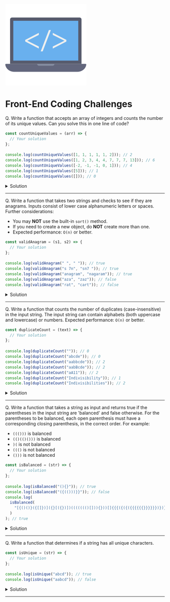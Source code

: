 ![Coding logo](images/logos/logo-coding.png)

# Front-End Coding Challenges

Q. Write a function that accepts an array of integers and counts the number of its unique values. Can you solve this in one line of code?

```js
const countUniqueValues = (arr) => {
  // Your solution
};

console.log(countUniqueValues([1, 1, 1, 1, 1, 2])); // 2
console.log(countUniqueValues([1, 2, 3, 4, 4, 7, 7, 7, 13])); // 6
console.log(countUniqueValues([-2, -1, -1, 0, 1])); // 4
console.log(countUniqueValues([5])); // 1
console.log(countUniqueValues([])); // 0
```

<details><summary>Solution</summary>

```js
const countUniqueValues = (arr) => {
  return new Set(arr).size;
};
```

</details>

---

Q. Write a function that takes two strings and checks to see if they are anagrams. Inputs consist of lower case alphanumeric letters or spaces.
Further considerations:

- You may **NOT** use the built-in `sort()` method.
- If you need to create a new object, do **NOT** create more than one.
- Expected performance: `O(n)` or better.

```js
const validAnagram = (s1, s2) => {
  // Your solution
};

console.log(validAnagram(" ", " ")); // true
console.log(validAnagram("s 7n", "sn7 ")); // true
console.log(validAnagram("anagram", "nagaram")); // true
console.log(validAnagram("aza", "zaz")); // false
console.log(validAnagram("rat", "cart")); // false
```

<details><summary>Solution</summary>

```js
const validAnagram = (s1, s2) => {
  if (s1.length !== s2.length) return false;

  const freq = {};

  for (let letter of s1) {
    freq[letter] = (freq[letter] || 0) + 1;
  }

  for (let letter of s2) {
    if (!freq[letter]) {
      return false;
    } else {
      freq[letter]--;
    }
  }

  return true;
};

console.log(validAnagram(" ", " ")); // true
console.log(validAnagram("s 7n", "sn7 ")); // true
console.log(validAnagram("anagram", "nagaram")); // true
console.log(validAnagram("aza", "zaz")); // false
console.log(validAnagram("rat", "cart")); // false
```

</details>

---

Q. Write a function that counts the number of duplicates (case-insensitive) in the input string. The input string can contain alphabets (both uppercase and lowercase) or numbers. Expected performance: `O(n)` or better.

```js
const duplicateCount = (text) => {
  // Your solution
};

console.log(duplicateCount("")); // 0
console.log(duplicateCount("abcde")); // 0
console.log(duplicateCount("aabbcde")); // 2
console.log(duplicateCount("aabBcde")); // 2
console.log(duplicateCount("aA11")); // 2
console.log(duplicateCount("Indivisibility")); // 1
console.log(duplicateCount("Indivisibilities")); // 2
```

<details><summary>Solution</summary>

```js
const duplicateCount = (text) => {
  const obj = {};
  let count = 0;

  for (let letter of text.toLowerCase()) {
    obj[letter] = (obj[letter] || 0) + 1;
    if (obj[letter] === 2) count++;
  }

  return count;
};

console.log(duplicateCount("")); //  0
console.log(duplicateCount("abcde")); //  0
console.log(duplicateCount("aabbcde")); //  2
console.log(duplicateCount("aabBcde")); //  2
console.log(duplicateCount("aA11")); //  2
console.log(duplicateCount("Indivisibility")); //  1
console.log(duplicateCount("Indivisibilities")); //  2
```

</details>

---

Q. Write a function that takes a string as input and returns true if the parentheses in the input string are 'balanced' and false otherwise. For the parentheses to be balanced, each open parenthesis must have a corresponding closing parenthesis, in the correct order. For example:

- `((()))` is balanced
- `(()(()()))` is balanced
- `)(` is not balanced
- `((()` is not balanced
- `()))` is not balanced

```js
const isBalanced = (str) => {
  // Your solution
};

console.log(isBalanced("(){}")); // true
console.log(isBalanced("({(()))}}")); // false
console.log(
  isBalanced(
    "[{()()}({[]})]({}[({})])((((((()[])){}))[]{{{({({({{{{{{}}}}}})})})}}}))[][][]"
  )
); // true
```

<details><summary>Solution</summary>

```js
const isBalanced = (str) => {
  const stack = [];

  for (let char of str) {
    if (char === "(" || char === "[" || char === "{") {
      stack.push(char);
    } else if (char === ")") {
      if (stack.pop() !== "(") return false;
    } else if (char === "]") {
      if (stack.pop() !== "[") return false;
    } else if (char === "}") {
      if (stack.pop() !== "{") return false;
    }
  }

  return !stack.length;
};

console.log(isBalanced("(){}")); // true
console.log(isBalanced("({(()))}}")); // false
console.log(
  isBalanced(
    "[{()()}({[]})]({}[({})])((((((()[])){}))[]{{{({({({{{{{{}}}}}})})})}}}))[][][]"
  )
); // true
```

</details>

---

Q. Write a function that determines if a string has all unique characters.

```js
const isUnique = (str) => {
  // Your solution
};

console.log(isUnique("abcd")); // true
console.log(isUnique("aabcd")); // false
```

<details><summary>Solution</summary>

```js
const isUnique = (str) => {
  let obj = {};
  for (let char of str) {
    if (obj[char]) return false;
    obj[char] = true;
  }
  return true;
};

console.log(isUnique("abcd")); // true
console.log(isUnique("aabcd")); // false
```

</details>

---
